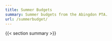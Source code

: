 ```yaml
---
title: Summer Budgets
summary: Summer budgets from the Abingdon PTA.
url: /summerbudget/
---
```


{{< section summary >}}